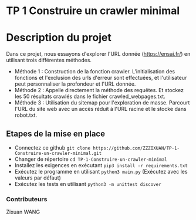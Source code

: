 # TP 1 Construire un crawler minimal
# Description du projet
Dans ce projet, nous essayons d'explorer l'URL donnée (https://ensai.fr/) en utilisant trois différentes méthodes.
* Méthode 1 : Construction de la fonction crawler. L'initialisation des fonctions et l'exclusion des urls d'erreur sont effectuées, et l'utilisateur peut personnaliser la profondeur et l'URL donnée.
* Méthode 2 : Appelle directement la méthode des requêtes. Et stockez les 50 résultats crawlés dans le fichier crawled_webpages.txt.
* Méthode 3 : Utilisation du sitemap pour l'exploration de masse. Parcourt l'URL du site web avec un accès réduit à l'URL racine et le stocke dans robot.txt.

## Etapes de la mise en place
* Connectez ce github `git clone https://github.com/ZZZIXUAN/TP-1-Construire-un-crawler-minimal.git`
* Changer de répertoire `cd TP-1-Construire-un-crawler-minimal`
* Installez les exigences en exécutant `pip3 install -r requirements.txt`
* Exécutez le programme en utilisant `python3 main.py` (Exécutez avec les valeurs par défaut)
* Exécutez les tests en utilisant `python3 -m unittest discover`

### Contributeurs

Zixuan WANG
